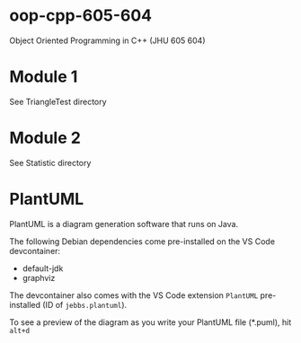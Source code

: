 # oop-cpp-605-604
Object Oriented Programming in C++ (JHU 605 604)

# Module 1

See TriangleTest directory

# Module 2

See Statistic directory

# PlantUML

PlantUML is a diagram generation software that runs on Java.

The following Debian dependencies come pre-installed on the VS Code devcontainer:
  - default-jdk
  - graphviz

The devcontainer also comes with the VS Code extension `PlantUML` pre-installed (ID of `jebbs.plantuml`).

To see a preview of the diagram as you write your PlantUML file (*.puml), hit `alt+d`
